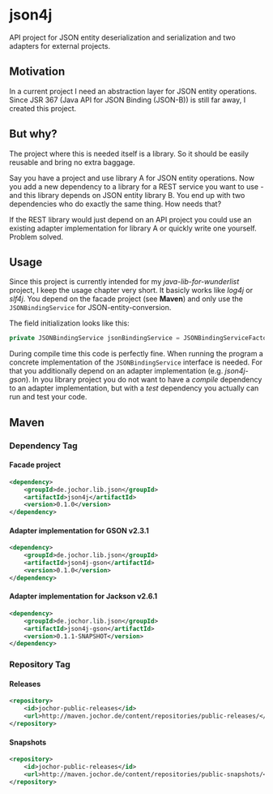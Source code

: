 # json4j
API project for JSON entity deserialization and serialization and two adapters for external projects.

## Motivation
In a current project I need an abstraction layer for JSON entity operations. Since JSR 367 (Java API for JSON Binding (JSON-B)) is still far away, I created this project.

## But why?
The project where this is needed itself is a library. So it should be easily reusable and bring no extra baggage.

Say you have a project and use library A for JSON entity operations. Now you add a new dependency to a library for a REST service you want to use - and this library depends on JSON entity library B. You end up with two dependencies who do exactly the same thing. How needs that?

If the REST library would just depend on an API project you could use an existing adapter implementation for library A or quickly write one yourself. Problem solved.

## Usage
Since this project is currently intended for my *java-lib-for-wunderlist* project, I keep the usage chapter very short. It basicly works like *log4j* or *slf4j*. You depend on the facade project (see **Maven**) and only use the `JSONBindingService` for JSON-entity-conversion.

The field initialization looks like this:

```java
private JSONBindingService jsonBindingService = JSONBindingServiceFactory.create();
```

During compile time this code is perfectly fine. When running the program a concrete implementation of the `JSONBindingService` interface is needed. For that you additionally depend on an adapter implementation (e.g. *json4j-gson*). In you library project you do not want to have a *compile* dependency to an adapter implementation, but with a *test* dependency you actually can run and test your code.

## Maven

### Dependency Tag

#### Facade project

```xml
<dependency>
	<groupId>de.jochor.lib.json</groupId>
	<artifactId>json4j</artifactId>
	<version>0.1.0</version>
</dependency>
```

#### Adapter implementation for GSON v2.3.1

```xml
<dependency>
	<groupId>de.jochor.lib.json</groupId>
	<artifactId>json4j-gson</artifactId>
	<version>0.1.0</version>
</dependency>
```

#### Adapter implementation for Jackson v2.6.1

```xml
<dependency>
	<groupId>de.jochor.lib.json</groupId>
	<artifactId>json4j-gson</artifactId>
	<version>0.1.1-SNAPSHOT</version>
</dependency>
```

### Repository Tag

#### Releases

```xml
<repository>
	<id>jochor-public-releases</id>
	<url>http://maven.jochor.de/content/repositories/public-releases/</url>
</repository>
```

#### Snapshots

```xml
<repository>
	<id>jochor-public-releases</id>
	<url>http://maven.jochor.de/content/repositories/public-snapshots/</url>
</repository>
```
